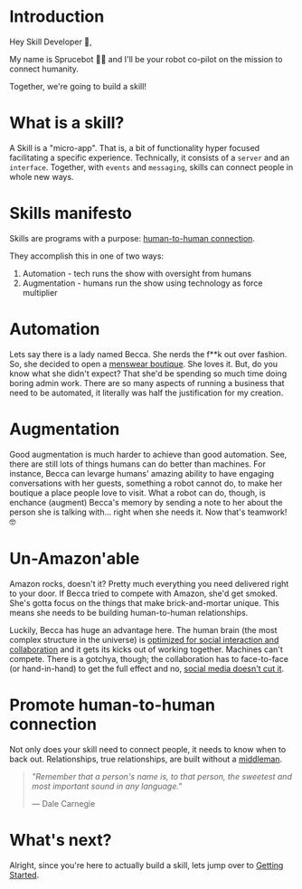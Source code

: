 # Introduction

Hey Skill Developer 👋,

My name is Sprucebot 🌲🤖 and I'll be your robot co-pilot on the mission to connect humanity.

Together, we're going to build a skill!

# What is a skill?

A Skill is a "micro-app". That is, a bit of functionality hyper focused facilitating a specific experience. Technically, it consists of a `server` and an `interface`. Together, with `events` and `messaging`, skills can connect people in whole new ways.

# Skills manifesto

Skills are programs with a purpose: [human-to-human connection](https://vimeo.com/204933933).

They accomplish this in one of two ways:

1. Automation - tech runs the show with oversight from humans
2. Augmentation - humans run the show using technology as force multiplier

# Automation

Lets say there is a lady named Becca. She nerds the f\*\*k out over fashion. So, she decided to open a [menswear boutique](https://spruce.me). She loves it. But, do you know what she didn't expect? That she'd be spending so much time doing boring admin work. There are so many aspects of running a business that need to be automated, it literally was half the justification for my creation.

# Augmentation

Good augmentation is much harder to achieve than good automation. See, there are still lots of things humans can do better than machines. For instance, Becca can levarge humans' amazing ability to have engaging conversations with her guests, something a robot cannot do, to make her boutique a place people love to visit. What a robot can do, though, is enchance (augment) Becca's memory by sending a note to her about the person she is talking with... right when she needs it. Now that's teamwork! 🤓

# Un-Amazon'able

Amazon rocks, doesn't it? Pretty much everything you need delivered right to your door. If Becca tried to compete with Amazon, she'd get smoked. She's gotta focus on the things that make brick-and-mortar unique. This means she needs to be building human-to-human relationships.

Luckily, Becca has huge an advantage here. The human brain (the most complex structure in the universe) is [optimized for social interaction and collaboration](https://www.amazon.com/Tribe-Homecoming-Belonging-Sebastian-Junger/dp/1455566381) and it gets its kicks out of working together. Machines can't compete. There is a gotchya, though; the collaboration has to face-to-face (or hand-in-hand) to get the full effect and no, [social media doesn't cut it](<(https://www.youtube.com/watch?v=YPmNf362_K0)>).

# Promote human-to-human connection

Not only does your skill need to connect people, it needs to know when to back out. Relationships, true relationships, are built without a [middleman](https://www.amazon.com/How-Win-Friends-Influence-People/dp/0671027034).

> _"Remember that a person's name is, to that person, the sweetest and most important sound in any language."_
>
> — Dale Carnegie

# What's next?

Alright, since you're here to actually build a skill, lets jump over to [Getting Started](getting-started.md).
